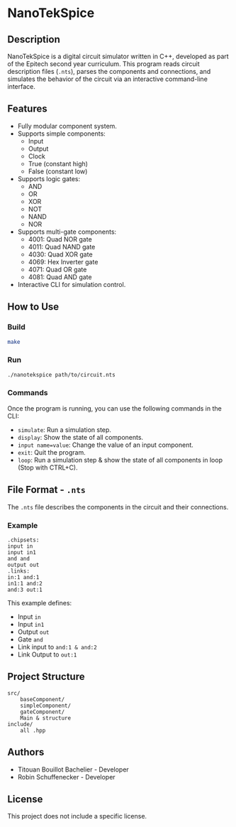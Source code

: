 # NanoTekSpice

## Description
NanoTekSpice is a digital circuit simulator written in C++, developed as part of the Epitech second year curriculum. This program reads circuit description files (`.nts`), parses the components and connections, and simulates the behavior of the circuit via an interactive command-line interface.

## Features
- Fully modular component system.
- Supports simple components:
    - Input
    - Output
    - Clock
    - True (constant high)
    - False (constant low)
- Supports logic gates:
    - AND
    - OR
    - XOR
    - NOT
    - NAND
    - NOR
- Supports multi-gate components:
    - 4001: Quad NOR gate
    - 4011: Quad NAND gate
    - 4030: Quad XOR gate
    - 4069: Hex Inverter gate
    - 4071: Quad OR gate
    - 4081: Quad AND gate
- Interactive CLI for simulation control.

## How to Use
### Build
```bash
make
```

### Run
```bash
./nanotekspice path/to/circuit.nts
```

### Commands
Once the program is running, you can use the following commands in the CLI:
- `simulate`: Run a simulation step.
- `display`: Show the state of all components.
- `input name=value`: Change the value of an input component.
- `exit`: Quit the program.
- `loop`: Run a simulation step & show the state of all components in loop (Stop with CTRL+C).

## File Format - `.nts`
The `.nts` file describes the components in the circuit and their connections.

### Example
```
.chipsets:
input in
input in1
and and
output out
.links:
in:1 and:1
in1:1 and:2
and:3 out:1
```

This example defines:
- Input `in`
- Input `in1`
- Output `out`
- Gate `and`
- Link input to `and:1 & and:2`
- Link Output to `out:1`



## Project Structure
```
src/
    baseComponent/
    simpleComponent/
    gateComponent/
    Main & structure
include/
    all .hpp
```

## Authors
- Titouan Bouillot Bachelier - Developer
- Robin Schuffenecker - Developer

## License
This project does not include a specific license.
